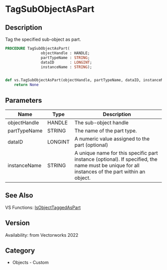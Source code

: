 # TagSubObjectAsPart

## Description
Tag the specified sub-object as part.

```pascal
PROCEDURE TagSubObjectAsPart(
				objectHandle : HANDLE;
				partTypeName : STRING;
				dataID       : LONGINT;
				instanceName : STRING);
```

```python

def vs.TagSubObjectAsPart(objectHandle, partTypeName, dataID, instanceName):
    return None
```

## Parameters
|Name|Type|Description|
|---|---|---|
|objectHandle|HANDLE|The sub-object handle|
|partTypeName|STRING|The name of the part type.|
|dataID|LONGINT|A numeric value assigned to the part (optional)|
|instanceName|STRING|A unique name for this specific part instance (optional). If specified, the name must be unique for all instances of the part within an object.|

## See Also
VS Functions:
[IsObjectTaggedAsPart](IsObjectTaggedAsPart.md)

## Version
Availability: from Vectorworks 2022
## Category
* Objects - Custom

